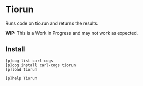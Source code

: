 # Tiorun

Runs code on tio.run and returns the results.

**WIP:** This is a Work in Progress and may not work as expected.

## Install

```text
[p]cog list carl-cogs
[p]cog install carl-cogs tiorun
[p]load tiorun

[p]help Tiorun
```